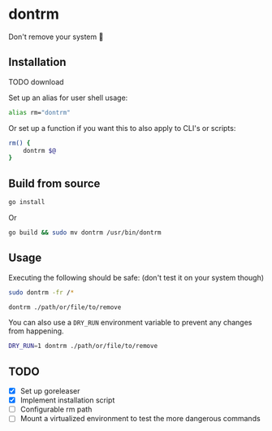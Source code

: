 # dontrm

Don't remove your system 🤡

## Installation

TODO download

Set up an alias for user shell usage:

```sh
alias rm="dontrm"
```

Or set up a function if you want this to also apply to
CLI's or scripts:

```sh
rm() {
    dontrm $@
}
```

## Build from source

```sh
go install
```

Or

```sh
go build && sudo mv dontrm /usr/bin/dontrm
```

## Usage

Executing the following should be safe:
(don't test it on your system though)

```sh
sudo dontrm -fr /*
```

```sh
dontrm ./path/or/file/to/remove
```

You can also use a `DRY_RUN` environment variable
to prevent any changes from happening.

```sh
DRY_RUN=1 dontrm ./path/or/file/to/remove
```

## TODO

- [x] Set up goreleaser
- [x] Implement installation script
- [ ] Configurable rm path
- [ ] Mount a virtualized environment to test the more dangerous commands
